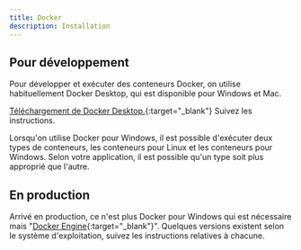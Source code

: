 ```yaml
---
title: Docker
description: Installation
---
```



## Pour développement
Pour développer et exécuter des conteneurs Docker, on utilise habituellement Docker Desktop, qui est disponible pour Windows et Mac.

[Téléchargement de Docker Desktop.](https://www.docker.com/products/docker-desktop){:target="_blank"}
Suivez les instructions.

Lorsqu'on utilise Docker pour Windows, il est possible d'exécuter deux types de conteneurs, les conteneurs pour Linux et les conteneurs pour Windows. Selon votre application, il est possible qu'un type soit plus approprié que l'autre.

## En production
Arrivé en production, ce n'est plus Docker pour Windows qui est nécessaire mais "[Docker Engine](https://www.docker.com/products/container-runtime){:target="_blank"}". 
Quelques versions existent selon le système d'exploitation, suivez les instructions relatives à chacune.